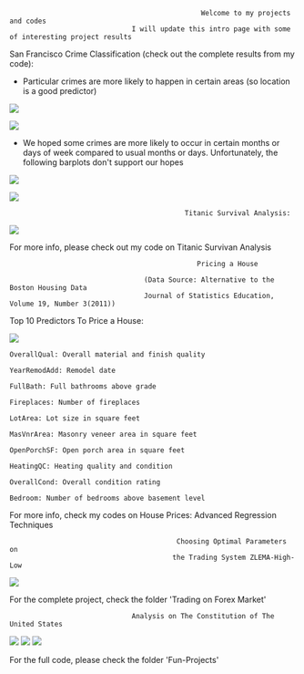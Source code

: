 
                                                   Welcome to my projects and codes
                                  I will update this intro page with some of interesting project results



San Francisco Crime Classification (check out the complete results from my code):

  - Particular crimes are more likely to happen in certain areas (so location is a good predictor)

![](https://github.com/batmanLA/modelling/blob/master/pictures/13.jpeg)

![](https://github.com/batmanLA/modelling/blob/master/pictures/12.jpeg)

  - We hoped some crimes are more likely to occur in certain months or days of week
    compared to usual months or days. Unfortunately, the following barplots don't support our hopes
  
![](https://github.com/batmanLA/modelling/blob/master/pictures/san1.jpeg)

![](https://github.com/batmanLA/modelling/blob/master/pictures/san2.jpeg)



                                               Titanic Survival Analysis:

![](https://github.com/batmanLA/modelling/blob/master/pictures/tita.jpeg)
  
  
For more info, please check out my code on Titanic Survivan Analysis

  
  

                                                  Pricing a House
                                                       
                                     (Data Source: Alternative to the Boston Housing Data
                                     Journal of Statistics Education, Volume 19, Number 3(2011))
                                         
Top 10 Predictors To Price a House:

  ![](https://github.com/batmanLA/modelling/blob/master/pictures/housevar.jpeg)
  
    OverallQual: Overall material and finish quality
  
    YearRemodAdd: Remodel date
  
    FullBath: Full bathrooms above grade
  
    Fireplaces: Number of fireplaces
  
    LotArea: Lot size in square feet
  
    MasVnrArea: Masonry veneer area in square feet
  
    OpenPorchSF: Open porch area in square feet
  
    HeatingQC: Heating quality and condition
  
    OverallCond: Overall condition rating
  
    Bedroom: Number of bedrooms above basement level
  
For more info, check my codes on House Prices: Advanced Regression Techniques



                                             Choosing Optimal Parameters on
                                            the Trading System ZLEMA-High-Low
                                            
![](https://github.com/batmanLA/modelling/blob/master/Trading-on-Forex-Market/optimal_period.jpg)

For the complete project, check the folder 'Trading on Forex Market'


                                  Analysis on The Constitution of The United States

![](https://github.com/batmanLA/modelling/blob/master/pictures/con1.jpeg)
![](https://github.com/batmanLA/modelling/blob/master/pictures/con.jpeg)
![](https://github.com/batmanLA/modelling/blob/master/pictures/con2.jpeg)

For the full code, please check the folder 'Fun-Projects'
